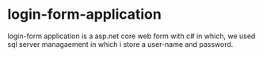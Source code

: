 # login-form-application
login-form application is a asp.net core web form with c# in which, we used sql server managaement in which i store a user-name and password.
